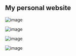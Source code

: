 ## My personal website

![image](https://github.com/user-attachments/assets/eea07337-969b-4ade-8e2c-bfc5707361ed)

![image](https://github.com/user-attachments/assets/08fc06be-8f5a-4ada-bda7-faed5cceea05)

![image](https://github.com/user-attachments/assets/5a6f6716-c577-4d4d-ad99-383c43ab0cbe)

![image](https://github.com/user-attachments/assets/426dc6aa-4969-474f-9383-3aa58a3cf2ae)
